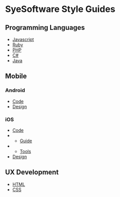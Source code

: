 # SyeSoftware Style Guides

## Programming Languages

+ [Javascript](https://google.github.io/styleguide/javascriptguide.xml)
+ [Ruby](https://github.com/DockYard/styleguides/blob/master/engineering/ruby.md)
+ [PHP](http://www.php-fig.org/psr/psr-2/)
+ [C#](https://msdn.microsoft.com/en-us/library/67ef8sbd.aspx)
+ [Java](http://www.oracle.com/technetwork/java/codeconventions-150003.pdf)

## Mobile
### Android
+ [Code](https://source.android.com/source/code-style.html)
+ [Design](https://developer.android.com/design/index.html)

### iOS
+ [Code](https://developer.apple.com/library/content/documentation/Cocoa/Conceptual/CodingGuidelines/CodingGuidelines.html)
+ + [Guide](https://github.com/github/swift-style-guide)
+ + [Tools](https://github.com/realm/SwiftLint)
+ [Design](https://developer.apple.com/ios/human-interface-guidelines/overview/design-principles/)

## UX Development

+ [HTML](https://google.github.io/styleguide/htmlcssguide.xml)
+ [CSS](https://google.github.io/styleguide/htmlcssguide.xml)
